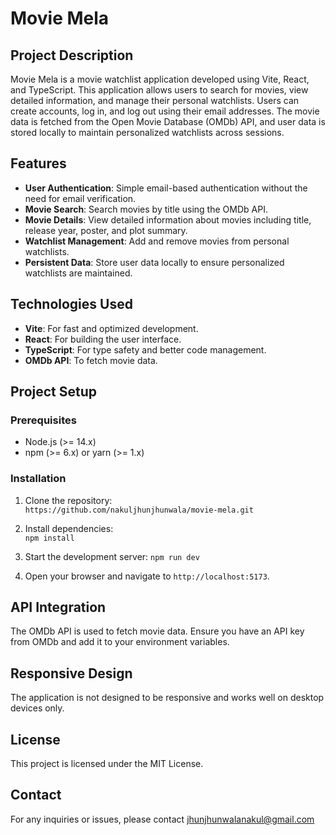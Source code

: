 # Movie Mela

## Project Description

Movie Mela is a movie watchlist application developed using Vite, React, and TypeScript. This application allows users to search for movies, view detailed information, and manage their personal watchlists. Users can create accounts, log in, and log out using their email addresses. The movie data is fetched from the Open Movie Database (OMDb) API, and user data is stored locally to maintain personalized watchlists across sessions.

## Features

-   **User Authentication**: Simple email-based authentication without the need for email verification.
-   **Movie Search**: Search movies by title using the OMDb API.
-   **Movie Details**: View detailed information about movies including title, release year, poster, and plot summary.
-   **Watchlist Management**: Add and remove movies from personal watchlists.
-   **Persistent Data**: Store user data locally to ensure personalized watchlists are maintained.

## Technologies Used

-   **Vite**: For fast and optimized development.
-   **React**: For building the user interface.
-   **TypeScript**: For type safety and better code management.
-   **OMDb API**: To fetch movie data.

## Project Setup

### Prerequisites

-   Node.js (>= 14.x)
-   npm (>= 6.x) or yarn (>= 1.x)

### Installation

1.  Clone the repository:    
    `https://github.com/nakuljhunjhunwala/movie-mela.git` 
    
2.  Install dependencies:    
    `npm install` 
    
3.  Start the development server:
    `npm run dev` 
    
4.  Open your browser and navigate to `http://localhost:5173`.

## API Integration
The OMDb API is used to fetch movie data. Ensure you have an API key from OMDb and add it to your environment variables.

## Responsive Design
The application is not designed to be responsive and works well on desktop devices only.

## License
This project is licensed under the MIT License.

## Contact
For any inquiries or issues, please contact jhunjhunwalanakul@gmail.com
